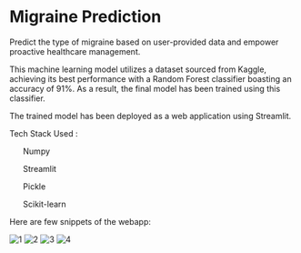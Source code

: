 <h1>Migraine Prediction</h1>
Predict the type of migraine based on user-provided data and empower proactive healthcare management.

This machine learning model utilizes a dataset sourced from Kaggle, achieving its best performance with a Random Forest classifier boasting an accuracy of 91%. As a result, the final model has been trained using this classifier.

The trained model has been deployed as a web application using Streamlit.

Tech Stack Used : 
<ol> Numpy</ol>
<ol> Streamlit </ol>
<ol> Pickle </ol>
<ol> Scikit-learn </ol>


Here are few snippets of the webapp:

![1](https://github.com/ananyaarya02/Migraine_Prediction/assets/122366898/d682f558-b31d-4c41-8192-335901d49766)
![2](https://github.com/ananyaarya02/Migraine_Prediction/assets/122366898/afadba6f-9987-44b6-af8e-a63ec9979578)
![3](https://github.com/ananyaarya02/Migraine_Prediction/assets/122366898/faed8eea-bdd2-4be8-9aca-0e207383d2c1)
![4](https://github.com/ananyaarya02/Migraine_Prediction/assets/122366898/70215926-36b6-4ddf-8cde-abfe45e9c747)





